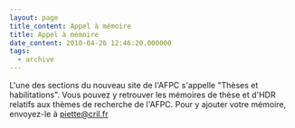 ```yaml
---
layout: page
title_content: Appel à mémoire
title: Appel à mémoire
date_content: 2010-04-26 12:46:20.000000
tags:
  - archive
---
```

L'une des sections du nouveau site de l'AFPC s'appelle "Thèses et
habilitations". Vous pouvez y retrouver les mémoires de thèse et d'HDR
relatifs aux thèmes de recherche de l'AFPC. Pour y ajouter votre mémoire,
envoyez-le à [piette@cril.fr](mailto:piette@cril.fr)


